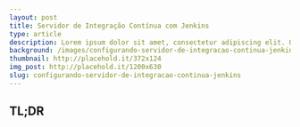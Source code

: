 ```yaml
---
layout: post
title: Servidor de Integração Contínua com Jenkins
type: article
description: Lorem ipsum dolor sit amet, consectetur adipiscing elit. Quisque dolor tellus, tempor eu varius sed, vestibulum eu ipsum.  Lorem ipsum dolor sit amet, consectetur adipiscing elit.
background: /images/configurando-servidor-de-integracao-continua-jenkins.png
thumbnail: http://placehold.it/372x124
img_post: http://placehold.it/1200x630
slug: configurando-servidor-de-integracao-continua-jenkins
---
```


## TL;DR

